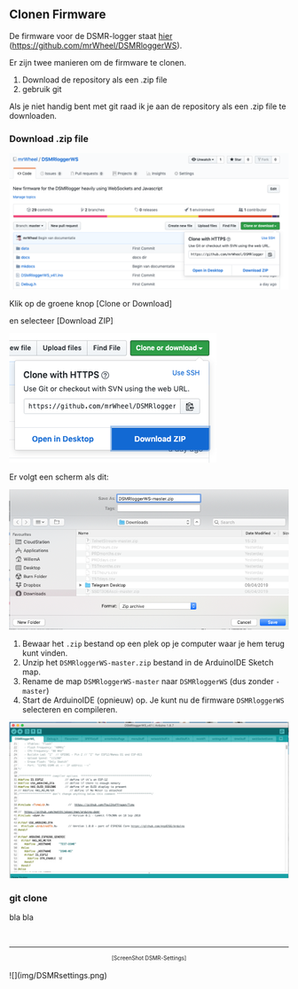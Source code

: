 ## Clonen Firmware
De firmware voor de DSMR-logger staat [hier](https://github.com/mrWheel/DSMRloggerWS)
(https://github.com/mrWheel/DSMRloggerWS).

Er zijn twee manieren om de firmware te clonen.

1. Download de repository als een .zip file
2. gebruik git

Als je niet handig bent met git raad ik je aan de repository als een .zip file te downloaden.

### Download .zip file

![](img/GIT_Clone1.png)

Klik op de groene knop [Clone or Download]

en selecteer [Download ZIP]

![](img/GIT_Clone2.png)

Er volgt een scherm als dit:

![](img/GIT_SaveZIP.png)

1. Bewaar het `.zip` bestand op een plek op je computer waar je hem terug kunt vinden.
2. Unzip het `DSMRloggerWS-master.zip` bestand in de ArduinoIDE Sketch map.
3. Rename de map `DSMRloggerWS-master` naar `DSMRloggerWS` (dus zonder `-master`)
4. Start de ArduinoIDE (opnieuw) op. Je kunt nu de firmware `DSMRloggerWS` selecteren
en compileren.

![](img/IDE_DSMRlogger.png)

### git clone
bla bla

<br>

----
<center style="font-size: 70%">[ScreenShot DSMR-Settings]</center><br>
![](img/DSMRsettings.png)
